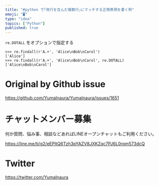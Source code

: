 ```yaml
---
title: "#python で｢改行を含んだ複数行｣にマッチする正規表現を書く例"
emoji: "🖥"
type: "idea"
topics: ["Python"]
published: true
---
```


`re.DOTALL` をオプションで指定する
```
>>> re.findall(r'A.+', 'Alice\nBob\nCarol')
['Alice']
>>> re.findall(r'A.+', 'Alice\nBob\nCarol', re.DOTALL)
['Alice\nBob\nCarol']
```

# Original by Github issue

https://github.com/YumaInaura/YumaInaura/issues/1651








<!-- Update From Qiita API -->

# チャットメンバー募集


何か質問、悩み事、相談などあればLINEオープンチャットもご利用ください。

https://line.me/ti/g2/eEPltQ6Tzh3pYAZV8JXKZqc7PJ6L0rpm573dcQ





# Twitter


https://twitter.com/YumaInaura


<!-- Update From Qiita API -->


